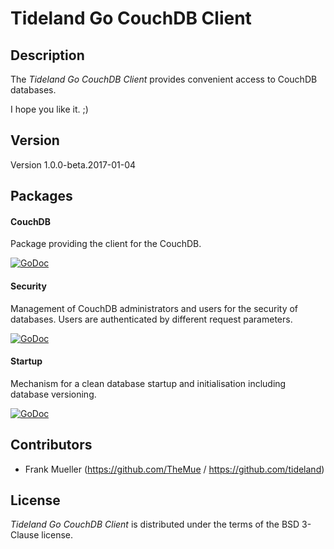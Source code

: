 # Tideland Go CouchDB Client

## Description

The *Tideland Go CouchDB Client* provides convenient access to CouchDB
databases.

I hope you like it. ;)

## Version

Version 1.0.0-beta.2017-01-04

## Packages

#### CouchDB

Package providing the client for the CouchDB.

[![GoDoc](https://godoc.org/github.com/tideland/gocouch/couchdb?status.svg)](https://godoc.org/github.com/tideland/gocouch/couchdb)

#### Security

Management of CouchDB administrators and users for the security of databases. Users
are authenticated by different request parameters.

[![GoDoc](https://godoc.org/github.com/tideland/gocouch/security?status.svg)](https://godoc.org/github.com/tideland/gocouch/security)

#### Startup

Mechanism for a clean database startup and initialisation including database versioning.

[![GoDoc](https://godoc.org/github.com/tideland/gocouch/startup?status.svg)](https://godoc.org/github.com/tideland/gocouch/startup)

## Contributors

- Frank Mueller (https://github.com/TheMue / https://github.com/tideland)

## License

*Tideland Go CouchDB Client* is distributed under the terms of the BSD 3-Clause license.
